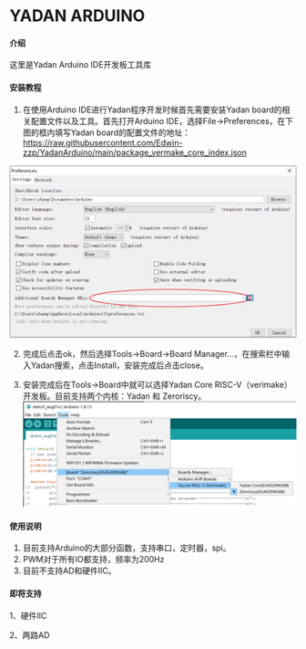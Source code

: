 # YADAN ARDUINO

#### 介绍
这里是Yadan Arduino IDE开发板工具库

#### 安装教程

1.  在使用Arduino IDE进行Yadan程序开发时候首先需要安装Yadan board的相关配置文件以及工具。首先打开Arduino IDE，选择File->Preferences，在下图的框内填写Yadan board的配置文件的地址：https://raw.githubusercontent.com/Edwin-zzp/YadanArduino/main/package_vermake_core_index.json

![picture 1](images/ba928627bea65906102f654b868636244594bc10484ceae8fc49491c0f67d892.png)  

2.  完成后点击ok，然后选择Tools->Board->Board Manager…，在搜索栏中输入Yadan搜索，点击Install，安装完成后点击close。

3.  安装完成后在Tools->Board中就可以选择Yadan Core RISC-V（verimake）开发板。目前支持两个内核：Yadan 和 Zeroriscy。
![picture 2](images/8f0625fc1872da3f9240e474a01b3e5d028df5975cc75564eb43ca0fe9e72ba0.png)  


#### 使用说明

1.  目前支持Arduino的大部分函数，支持串口，定时器，spi。
2.  PWM对于所有IO都支持，频率为200Hz
3.  目前不支持AD和硬件IIC。




#### 即将支持
1、硬件IIC

2、两路AD

